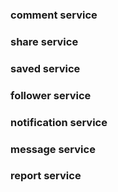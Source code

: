 ### comment service
### share service
### saved service
### follower service
### notification service
### message service
### report service
